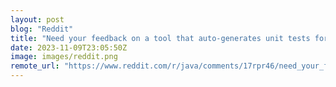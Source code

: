 ```yaml
---
layout: post
blog: "Reddit"
title: "Need your feedback on a tool that auto-generates unit tests for java code"
date: 2023-11-09T23:05:50Z
image: images/reddit.png
remote_url: "https://www.reddit.com/r/java/comments/17rpr46/need_your_feedback_on_a_tool_that_autogenerates/"
---
```

